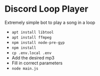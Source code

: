 # Discord Loop Player

Extremely simple bot to play a song in a loop

- `apt install libtool`
- `apt install ffmpeg`
- `npm install node-pre-gyp`
- `npm install`
- `cp .env.local .env`
- Add the desired mp3
- Fill in correct parameters
- `node main.js`